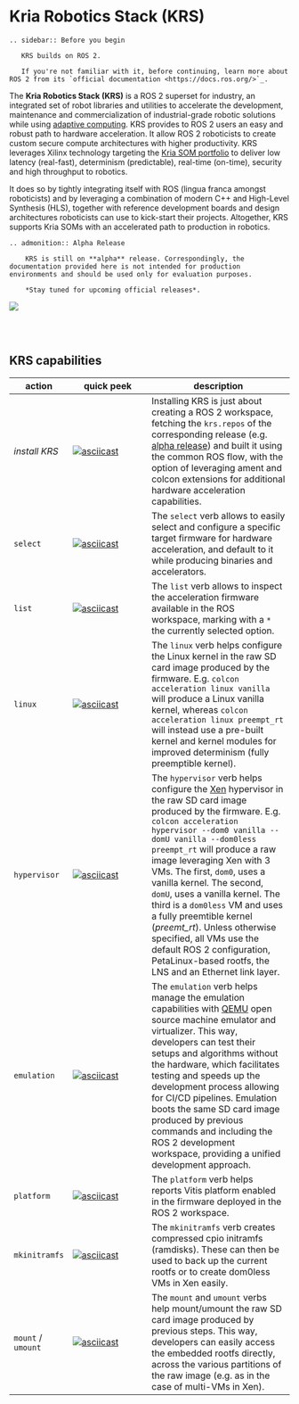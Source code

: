 # Kria Robotics Stack (KRS)

```eval_rst
.. sidebar:: Before you begin

   KRS builds on ROS 2.

   If you're not familiar with it, before continuing, learn more about ROS 2 from its `official documentation <https://docs.ros.org/>`_.
```

The **Kria Robotics Stack (KRS)** is a ROS 2 superset for industry, an integrated set of robot libraries and utilities to accelerate the development, maintenance and commercialization of industrial-grade robotic solutions while using [adaptive computing](https://www.xilinx.com/applications/adaptive-computing.html). KRS provides to ROS 2 users an easy and robust path to hardware acceleration. It allow ROS 2 roboticists to create custom secure compute architectures with higher productivity. KRS leverages Xilinx technology targeting the [Kria SOM portfolio](https://www.xilinx.com/products/som/kria.html) to deliver low latency (real-fast), determinism (predictable), real-time (on-time), security and high throughput to robotics.

It does so by tightly integrating itself with ROS (lingua franca amongst roboticists) and by leveraging a combination of modern C++ and High-Level Synthesis (HLS), together with reference development boards and design architectures roboticists can use to kick-start their projects. Altogether, KRS supports Kria SOMs with an accelerated path to production in robotics.



```eval_rst
.. admonition:: Alpha Release

    KRS is still on **alpha** release. Correspondingly, the documentation provided here is not intended for production environments and should be used only for evaluation purposes.

    *Stay tuned for upcoming official releases*.
```

![](imgs/krs.svg)


</br>
</br>

## KRS capabilities

<style>
table th:first-of-type {
    width: 15%;
}
table th:nth-of-type(2) {
    width: 30%;
}
table th:nth-of-type(3) {
    width: 55%;
}

.wy-table-responsive table td,
.wy-table-responsive table th {
    white-space: normal;
}
</style>

| action | quick peek | description |
|--------|-------------|------------|
| *install KRS* | [![asciicast](https://asciinema.org/a/434953.svg)](https://asciinema.org/a/434953) | Installing KRS is just about creating a ROS 2 workspace, fetching the `krs.repos` of the corresponding release (e.g. [alpha release](https://github.com/vmayoral/KRS/releases/tag/alpha)) and built it using the common ROS flow, with the option of leveraging ament and colcon extensions for additional hardware acceleration capabilities. |
| `select` | [![asciicast](https://asciinema.org/a/434781.svg)](https://asciinema.org/a/434781) | The `select` verb allows to easily select and configure a specific target firmware for hardware acceleration, and default to it while producing binaries and accelerators.  |
| `list` | [![asciicast](https://asciinema.org/a/434781.svg)](https://asciinema.org/a/434781) | The `list` verb  allows to inspect the acceleration firmware available in the ROS workspace, marking with a `*` the currently selected option.  |
| `linux` | [![asciicast](https://asciinema.org/a/scOognokU4wt0PW3E1N4F0jCe.svg)](https://asciinema.org/a/scOognokU4wt0PW3E1N4F0jCe) | The `linux` verb helps configure the Linux kernel in the raw SD card image produced by the firmware. E.g. `colcon acceleration linux vanilla` will produce a Linux vanilla kernel, whereas `colcon acceleration linux preempt_rt` will instead use a pre-built kernel and kernel modules for improved determinism (fully preemptible kernel). |
| `hypervisor`   |  [![asciicast](https://asciinema.org/a/443406.svg)](https://asciinema.org/a/443406) | The `hypervisor` verb helps configure the [Xen](https://xenproject.org/) hypervisor in the raw SD card image produced by the firmware. E.g. `colcon acceleration hypervisor --dom0 vanilla --domU vanilla --dom0less preempt_rt` will produce a raw image leveraging Xen with 3 VMs. The first, `dom0`, uses a vanilla  kernel. The second, `domU`, uses a vanilla kernel. The third is a   `dom0less` VM and uses a fully preemtible kernel   (*preemt_rt*). Unless otherwise specified, all VMs use  the default ROS 2 configuration, PetaLinux-based  rootfs, the LNS and an Ethernet link layer. |
| `emulation`   | [![asciicast](https://asciinema.org/a/443408.svg)](https://asciinema.org/a/443408)  | The `emulation` verb helps manage the emulation capabilities with [QEMU](https://www.qemu.org/) open source machine emulator and virtualizer. This way, developers can test their setups and algorithms without the hardware, which facilitates testing and speeds up the development process allowing for CI/CD pipelines.  Emulation boots the same SD card image produced by previous commands and including the ROS 2 development workspace, providing a unified development approach. |
| `platform`  | [![asciicast](https://asciinema.org/a/443410.svg)](https://asciinema.org/a/443410)  | The `platform` verb helps reports Vitis platform enabled in the firmware deployed in the ROS 2 workspace.  |
| `mkinitramfs`  | [![asciicast](https://asciinema.org/a/443412.svg)](https://asciinema.org/a/443412)  | The `mkinitramfs` verb creates compressed cpio initramfs (ramdisks). These can then be used to back up the current rootfs or to create dom0less VMs in Xen easily.  |
| `mount` / `umount`  | [![asciicast](https://asciinema.org/a/443414.svg)](https://asciinema.org/a/443414)  | The `mount` and `umount` verbs help mount/umount the raw SD card image produced by previous steps. This way, developers can easily access the embedded rootfs directly, across the various partitions of the raw image (e.g. as in the case of multi-VMs in Xen).  |
